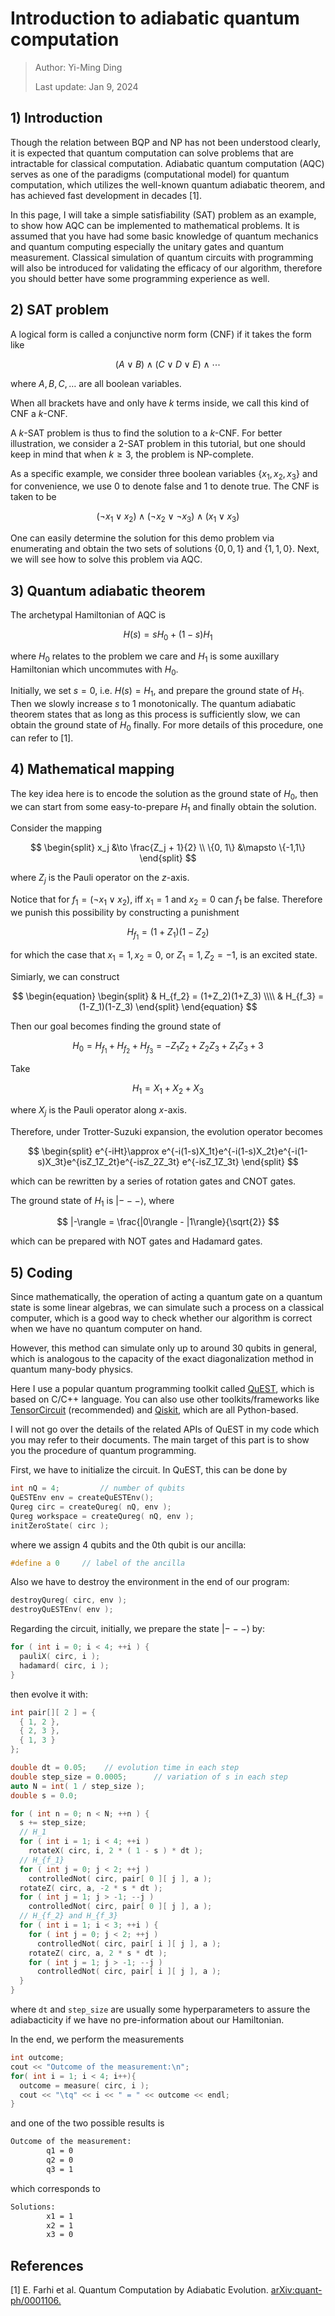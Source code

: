 # Introduction to adiabatic quantum computation

> Author: Yi-Ming Ding
>
> Last update: Jan 9, 2024

## 1) Introduction

Though the relation between BQP and NP has not been understood clearly, it is expected that quantum computation can solve problems that are intractable for classical computation. Adiabatic quantum computation (AQC) serves as one of the paradigms (computational model) for quantum computation, which utilizes the well-known quantum adiabatic theorem, and has achieved fast development in decades [1].

In this page, I will take a simple satisfiability (SAT) problem as an example, to show how AQC can be implemented to mathematical problems. It is assumed that you have had some basic knowledge of quantum mechanics and quantum computing especially the unitary gates and quantum measurement. Classical simulation of quantum circuits with programming will also be introduced for validating the efficacy of our algorithm, therefore you should better have some programming experience as well. 

## 2) SAT problem

A logical form is called a conjunctive norm form (CNF) if it takes the form like

$$
(A\lor B)\land (C\lor D \lor E ) \land \cdots 
$$

where $A,B,C,\dots$ are all boolean variables. 

When all brackets have and only have $k$ terms inside, we call this kind of  CNF a $k$-CNF. 

A $k$-SAT problem is thus to find the solution to a $k$-CNF. For better illustration, we consider a 2-SAT problem in this tutorial, but one should keep in mind that when $k\ge 3$, the problem is NP-complete.

As a specific example, we consider three boolean variables $\{x_1,x_2,x_3\}$ and for convenience, we use 0 to denote false and 1 to denote true. The CNF is taken to be

$$
(\lnot x_1\lor x_2)\land (\lnot x_2\lor \lnot x_3)\land (x_1\lor x_3)
$$

One can easily determine the solution for this demo problem via enumerating and obtain the two sets of solutions $\{0,0,1\}$ and $\{1,1,0\}$. Next, we will see how to solve this problem via AQC.

## 3) Quantum adiabatic theorem

 The archetypal Hamiltonian of AQC is 
 
$$
H(s)=sH_0+(1-s)H_1
$$

where $H_0$ relates to the problem we care and $H_1$ is some auxillary Hamiltonian which uncommutes with $H_0$. 

Initially, we set $s=0$, i.e. $H(s)=H_1$, and prepare the ground state of $H_1$. Then we slowly increase $s$ to $1$ monotonically. The quantum adiabatic theorem states that as long as this process is sufficiently slow, we can obtain the ground state of $H_0$ finally. For more details of this procedure, one can refer to [1].

## 4) Mathematical mapping

The key idea here is to encode the solution as the ground state of $H_0$, then we can start from some easy-to-prepare $H_1$ and finally obtain the solution.

Consider the mapping

$$
\begin{split}
	x_j  &\to \frac{Z_j + 1}{2} \\
	\{0, 1\} &\mapsto \{-1,1\}
\end{split}
$$

where $Z_j$ is the Pauli operator on the $z$-axis.

Notice that for $f_1=(\lnot x_1\lor x_2)$, iff $x_1=1$ and $x_2=0$ can $f_1$ be false. Therefore we punish this possibility by constructing a punishment

$$
H_{f_1}=(1+Z_1)(1-Z_2)
$$

for which the case that $x_1=1,x_2=0$, or $Z_1=1,Z_2=-1$, is an excited state. 

Simiarly, we can construct

$$
\begin{equation}
\begin{split}
	& H_{f_2} = (1+Z_2)(1+Z_3) \\\\
	& H_{f_3} = (1-Z_1)(1-Z_3)
\end{split}
\end{equation}
$$

Then our goal becomes finding the ground state of 

$$
H_0=H_{f_1}+H_{f_2}+H_{f_3} =-Z_1Z_2+Z_2Z_3+Z_1Z_3 + 3
$$

Take

$$
H_1=X_1+X_2+X_3
$$

where $X_j$ is the Pauli operator along $x$-axis.

Therefore, under Trotter-Suzuki expansion, the evolution operator becomes

$$
\begin{split}
	e^{-iHt}\approx e^{-i(1-s)X_1t}e^{-i(1-s)X_2t}e^{-i(1-s)X_3t}e^{isZ_1Z_2t}e^{-isZ_2Z_3t} e^{-isZ_1Z_3t}
\end{split}
$$

which can be rewritten by a series of rotation gates and CNOT gates.

The ground state of $H_1$ is $|---\rangle$, where 

$$
|-\rangle = \frac{|0\rangle - |1\rangle}{\sqrt{2}}
$$

which can be prepared with NOT gates and Hadamard gates.

## 5) Coding

Since mathematically, the operation of acting a quantum gate on a quantum state is some linear algebras, we can simulate such a process on a classical computer, which is a good way to check whether our algorithm is correct when we have no quantum computer on hand. 

However, this method can simulate only up to around 30 qubits in general, which is analogous to the capacity of the exact diagonalization method in quantum many-body physics.

Here I use a popular quantum programming toolkit called [QuEST](https://quest.qtechtheory.org/), which is based on C/C++ language. You can also use other toolkits/frameworks like [TensorCircuit](https://github.com/tencent-quantum-lab/tensorcircuit) (recommended) and [Qiskit](https://www.ibm.com/quantum/qiskit), which are all Python-based. 

I will not go over the details of the related APIs of QuEST in my code which you may refer to their documents. The main target of this part is to show you the procedure of quantum programming. 

First, we have to initialize the circuit. In QuEST, this can be done by

```cpp
int nQ = 4;         // number of qubits
QuESTEnv env = createQuESTEnv();
Qureg circ = createQureg( nQ, env );
Qureg workspace = createQureg( nQ, env );
initZeroState( circ );
```

where we assign 4 qubits and the 0th qubit is our ancilla:

```cpp
#define a 0     // label of the ancilla
```

Also we have to destroy the environment in the end of our program:

```cpp
destroyQureg( circ, env );
destroyQuESTEnv( env );
```

Regarding the circuit, initially, we prepare the state $|---\rangle$ by:

```cpp
for ( int i = 0; i < 4; ++i ) {
  pauliX( circ, i );
  hadamard( circ, i );
}
```

then evolve it with:

```cpp
int pair[][ 2 ] = {
  { 1, 2 },
  { 2, 3 },
  { 1, 3 }
};

double dt = 0.05;    // evolution time in each step
double step_size = 0.0005;      // variation of s in each step
auto N = int( 1 / step_size );
double s = 0.0;

for ( int n = 0; n < N; ++n ) {
  s += step_size;
  // H_1
  for ( int i = 1; i < 4; ++i )
    rotateX( circ, i, 2 * ( 1 - s ) * dt );
  // H_{f_1}
  for ( int j = 0; j < 2; ++j )
    controlledNot( circ, pair[ 0 ][ j ], a );
  rotateZ( circ, a, -2 * s * dt );
  for ( int j = 1; j > -1; --j )
    controlledNot( circ, pair[ 0 ][ j ], a );
  // H_{f_2} and H_{f_3}
  for ( int i = 1; i < 3; ++i ) {
    for ( int j = 0; j < 2; ++j )
      controlledNot( circ, pair[ i ][ j ], a );
    rotateZ( circ, a, 2 * s * dt );
    for ( int j = 1; j > -1; --j )
      controlledNot( circ, pair[ i ][ j ], a );
  }
}
```

where ```dt``` and ```step_size``` are usually some hyperparameters to assure the adiabacticity if we have no pre-information about our Hamiltonian. 

In the end, we perform the measurements

```cpp
int outcome;
cout << "Outcome of the measurement:\n";
for( int i = 1; i < 4; i++){
  outcome = measure( circ, i );
  cout << "\tq" << i << " = " << outcome << endl;
}
```

and one of the two possible results is 

```bash
Outcome of the measurement:
        q1 = 0
        q2 = 0
        q3 = 1
```

which corresponds to 

```bash
Solutions:
        x1 = 1
        x2 = 1
        x3 = 0
```

## References

[1] E. Farhi et al. Quantum Computation by Adiabatic Evolution. [arXiv:quant-ph/0001106.](https://arxiv.org/abs/quant-ph/0001106)



